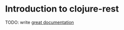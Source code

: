 # Introduction to clojure-rest

TODO: write [great documentation](http://jacobian.org/writing/what-to-write/)
